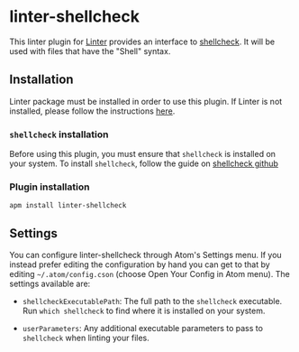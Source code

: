 # linter-shellcheck

This linter plugin for [Linter][linter] provides an interface to
[shellcheck][shellcheck]. It will be used with files that have the "Shell"
syntax.

## Installation

Linter package must be installed in order to use this plugin. If Linter is not
installed, please follow the instructions [here][linter].

### `shellcheck` installation

Before using this plugin, you must ensure that `shellcheck` is installed on
your system. To install `shellcheck`, follow the guide on
[shellcheck github][shellcheck]

### Plugin installation

```ShellSession
apm install linter-shellcheck
```

## Settings

You can configure linter-shellcheck through Atom's Settings menu. If you
instead prefer editing the configuration by hand you can get to that by editing
`~/.atom/config.cson` (choose Open Your Config in Atom menu). The settings
available are:

*   `shellcheckExecutablePath`: The full path to the `shellcheck` executable.
Run `which shellcheck` to find where it is installed on your system.

*   `userParameters`: Any additional executable parameters to pass to
`shellcheck` when linting your files.

[linter]: https://github.com/atom-community/linter "Linter"
[shellcheck]: https://github.com/koalaman/shellcheck "ShellCheck"
